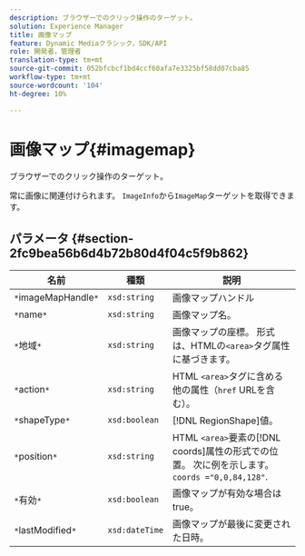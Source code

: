 ```yaml
---
description: ブラウザーでのクリック操作のターゲット。
solution: Experience Manager
title: 画像マップ
feature: Dynamic Mediaクラシック，SDK/API
role: 開発者，管理者
translation-type: tm+mt
source-git-commit: 052bfcbcf1bd4ccf60afa7e3325bf58dd07cba85
workflow-type: tm+mt
source-wordcount: '104'
ht-degree: 10%

---
```



# 画像マップ{#imagemap}

ブラウザーでのクリック操作のターゲット。

常に画像に関連付けられます。 `ImageInfo`から`ImageMap`ターゲットを取得できます。

## パラメータ {#section-2fc9bea56b6d4b72b80d4f04c5f9b862}

| 名前 | 種類 | 説明 |
|---|---|---|
| `*`imageMapHandle`*` | `xsd:string` | 画像マップハンドル |
| `*`name`*` | `xsd:string` | 画像マップ名。 |
| `*`地域`*` | `xsd:string` | 画像マップの座標。 形式は、HTMLの`<area>`タグ属性に基づきます。 |
| `*`action`*` | `xsd:string` | HTML `<area>`タグに含める他の属性（`href` URLを含む）。 |
| `*`shapeType`*` | `xsd:boolean` | [!DNL RegionShape]値。 |
| `*`position`*` | `xsd:string` | HTML `<area>`要素の[!DNL coords]属性の形式での位置。 次に例を示します。`coords ="0,0,84,128"`. |
| `*`有効`*` | `xsd:boolean` | 画像マップが有効な場合はtrue。 |
| `*`lastModified`*` | `xsd:dateTime` | 画像マップが最後に変更された日時。 |

